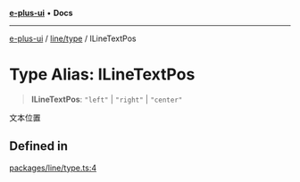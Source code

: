 [**e-plus-ui**](../../../README.md) • **Docs**

***

[e-plus-ui](../../../modules.md) / [line/type](../README.md) / ILineTextPos

# Type Alias: ILineTextPos

> **ILineTextPos**: `"left"` \| `"right"` \| `"center"`

文本位置

## Defined in

[packages/line/type.ts:4](https://github.com/c-eqian/e-plus-ui/blob/9afe3efca84f90347511649ce68bd1a732377c38/packages/line/type.ts#L4)
